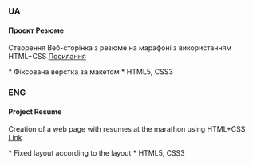 ### UA
#### Проєкт Резюме
<p>Створення Веб-сторінка з резюме на марафоні з використанням HTML+CSS
<a href="https://papa-pechatnik.github.io/Marathon_001_Portfolio/" target="_blank" title="Проєкт Резюме">Посилання</a></p>
* Фіксована верстка за макетом
* HTML5, CSS3

### ENG
#### Project Resume
<p> Creation of a web page with resumes at the marathon using HTML+CSS
<a href="https://papa-pechatnik.github.io/Marathon_001_Portfolio/" target="_blank" title="Project Resume">Link</a></p>
* Fixed layout according to the layout
* HTML5, CSS3
